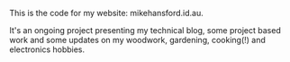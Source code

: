This is the code for my website: mikehansford.id.au.

It's an ongoing project presenting my technical blog, some project based work and some updates on my woodwork, gardening, cooking(!) and electronics hobbies.
